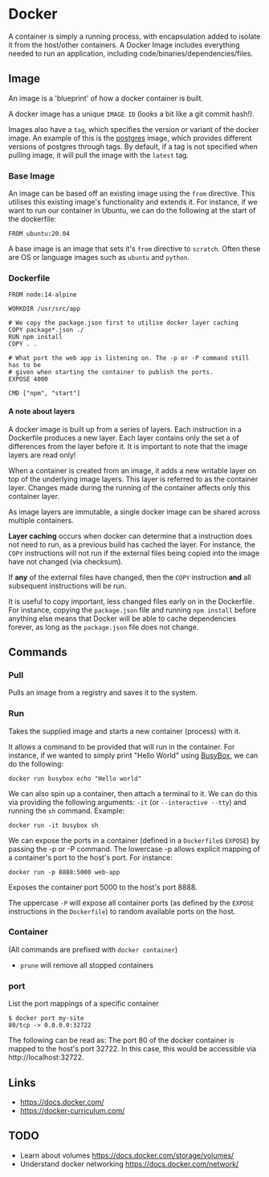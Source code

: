 # Docker
A container is simply a running process, with encapsulation added to isolate it
from the host/other containers. A Docker Image includes everything needed to run
an application, including code/binaries/dependencies/files.

## Image
An image is a 'blueprint' of how a docker container is built.

A docker image has a unique `IMAGE ID` (looks a bit like a git commit hash!).

Images also have a `tag`, which specifies the version or variant of the docker
image. An example of this is the [postgres](https://hub.docker.com/_/postgres)
image, which provides different versions of postgres through tags. By default,
if a tag is not specified when pulling image, it will pull the image with the
`latest` tag.

### Base Image
An image can be based off an existing image using the `from` directive. This
utilises this existing image's functionality and extends it. For instance, if we
want to run our container in Ubuntu, we can do the following at the start of the
dockerfile:

```
FROM ubuntu:20.04
```

A base image is an image that sets it's `from` directive to `scratch`. Often
these are OS or language images such as `ubuntu` and `python`.

### Dockerfile


```docker
FROM node:14-alpine

WORKDIR /usr/src/app

# We copy the package.json first to utilise docker layer caching
COPY package*.json ./
RUN npm install
COPY . .

# What port the web app is listening on. The -p or -P command still has to be
# given when starting the container to publish the ports.
EXPOSE 4000

CMD ["npm", "start"]
```

#### A note about layers
A docker image is built up from a series of layers. Each instruction in a
Dockerfile produces a new layer. Each layer contains only the set a of
differences from the layer before it. It is important to note that the image
layers are read only!

When a container is created from an image, it adds a new writable layer on top
of the underlying image layers. This layer is referred to as the container
layer. Changes made during the running of the container affects only this
container layer.

As image layers are immutable, a single docker image can be shared across
multiple containers.

**Layer caching** occurs when docker can determine that a instruction does not
need to run, as a previous build has cached the layer. For instance, the `COPY`
instructions will not run if the external files being copied into the image have not
changed (via checksum). 

If **any** of the external files have changed, then the `COPY` instruction **and**
all subsequent instructions will be run.

It is useful to copy important, less changed files early on in the Dockerfile.
For instance, copying the `package.json` file and running `npm install` before
anything else means that Docker will be able to cache dependencies forever, as
long as the `package.json` file does not change.

## Commands
### Pull
Pulls an image from a registry and saves it to the system.

### Run
Takes the supplied image and starts a new container (process) with it. 

It allows a command to be provided that will run in the container. For instance, if
we wanted to simply print "Hello World" using
[BusyBox](https://en.wikipedia.org/wiki/BusyBox), we can do the following:

`docker run busybox echo "Hello world"`

We can also spin up a container, then attach a terminal to it. We can do this
via providing the following arguments: `-it` (or `--interactive --tty`) and
running the `sh` command. Example:

`docker run -it busybox sh`

We can expose the ports in a container (defined in a `Dockerfile`s `EXPOSE`) by
passing the -p or -P command. The lowercase -p allows explicit mapping of a
container's port to the host's port. For instance:

`docker run -p 8888:5000 web-app`

Exposes the container port 5000 to the host's port 8888.

The uppercase `-P` will expose all container ports (as defined by the
`EXPOSE` instructions in the `Dockerfile`) to random available ports on the
host.

### Container
(All commands are prefixed with `docker container`)

- `prune` will remove all stopped containers

### port
List the port mappings of a specific container

```
$ docker port my-site
80/tcp -> 0.0.0.0:32722
```
The following can be read as: The port 80 of the docker container is mapped to
the host's port 32722. In this case, this would be accessible via
http://localhost:32722.

## Links
- https://docs.docker.com/
- https://docker-curriculum.com/

## TODO
- Learn about volumes https://docs.docker.com/storage/volumes/
- Understand docker networking https://docs.docker.com/network/
